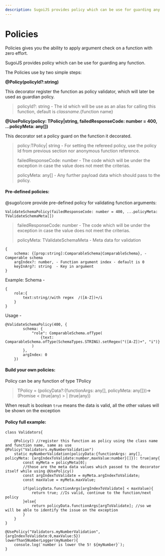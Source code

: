 ```yaml
---
description: SugoiJS provides policy which can be use for guarding any function.
---
```


# Policies

Policies gives you the ability to apply argument check on a function with zero effort.

SugoiJS provides policy which can be use for guarding any function.

The Policies use by two simple steps:

**@Policy\(policyId?:string\)**

This decorator register the function as policy validator, which will later be used as guardian policy.

> policyId?: string - The id which will be use as an alias for calling this function, default is ${class name}.${function name}

**@UsePolicy\(policy: TPolicy\|string, failedResponseCode: number = 400, ...policyMeta: any\[\]\)**

This decorator set a policy guard on the function it decorated.

> policy:TPolicy\| string - For setting the refereed policy, use the policy Id from previous section nor anonymous function reference.
>
> failedResponseCode: number - The code which will be under the exception in case the value does not meet the criterias.
>
> policyMeta: any\[\] - Any further payload data which should pass to the policy.

#### Pre-defined policies:

@sugoi\core provide pre-defined policy for validating function arguments:

```text
ValidateSchemaPolicy(failedResponseCode: number = 400, ...policyMeta: TValidateSchemaMeta[])
```

> failedResponseCode: number - The code which will be under the exception in case the value does not meet the criterias.
>
> policyMeta: TValidateSchemaMeta - Meta data for validation

```text
{
    schema: {[prop:string]:ComparableSchema|ComparableSchema}, - Comperable schema
    argIndex?: number, - Function argument index - default is 0
    keyInArg?: string  - Key in argument
}
```

Example: Schema -

```text
{
    role:{
        text:string//with regex  /([A-Z])+/i
    }
}
```

Usage -

```text
@ValidateSchemaPolicy(400, {
        schema: {
            "role": ComparableSchema.ofType(
                {text: ComparableSchema.ofType(SchemaTypes.STRING).setRegex("([A-Z])+", "i")}
            )
        },
        argIndex: 0
    })
```

#### Build your own policies:

Policy can be any function of type TPolicy

> TPolicy = \(policyData?:{functionArgs: any\[\], policyMeta: any\[\]}\)=&gt;\(Promise &lt; \(true\|any\) &gt; \| \(true\|any\)\)

When result is boolean `true` means the data is valid, all the other values will be shown on the exception

#### Policy full example:

```text
class Validators{

    @Policy() //register this function as policy using the class name and function name, same as use @Policy("Validators.myNumberValidation")
    static myNumberValidation(policyData:{functionArgs: any[], policyMeta: {argIndexToValidate:number,maxValue:number}[]}): true|any{
        const myMeta = policyMeta[0];
        //those are the meta data values which passed to the decorator itself while using @UsePolicy()
        const argIndexToValidate = myMeta.argIndexToValidate;
        const maxValue = myMeta.maxValue;

        if(policyData.functionArgs[argIndexToValidate] < maxValue){
            return true; //Is valid, continue to the function/next policy
        }else{
            return policyData.functionArgs[argToValidate]; //so we will be able to identify the issue on the exception
        }
    }
}

@UsePolicy("Validators.myNumberValidation",{argIndexToValidate:0,maxValue:5})
lowerThan5NumberLogger(myNumber){
    console.log(`number is lower the 5! ${myNumber}`);
}
```

